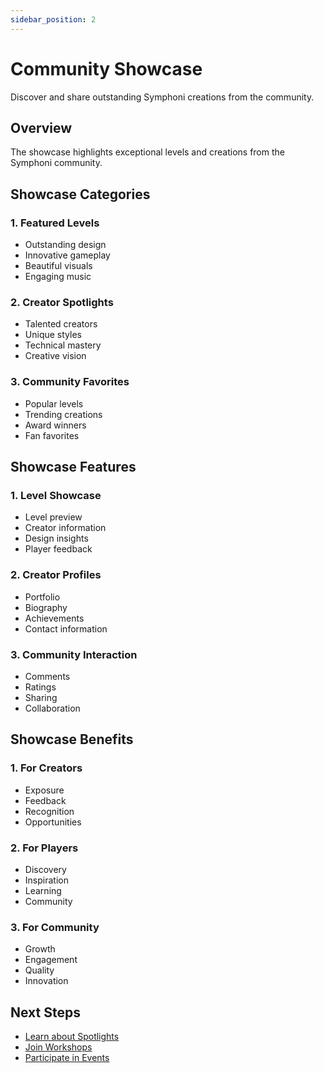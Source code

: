 ```yaml
---
sidebar_position: 2
---
```


# Community Showcase

Discover and share outstanding Symphoni creations from the community.

## Overview

The showcase highlights exceptional levels and creations from the Symphoni community.

## Showcase Categories

### 1. Featured Levels
- Outstanding design
- Innovative gameplay
- Beautiful visuals
- Engaging music

### 2. Creator Spotlights
- Talented creators
- Unique styles
- Technical mastery
- Creative vision

### 3. Community Favorites
- Popular levels
- Trending creations
- Award winners
- Fan favorites

## Showcase Features

### 1. Level Showcase
- Level preview
- Creator information
- Design insights
- Player feedback

### 2. Creator Profiles
- Portfolio
- Biography
- Achievements
- Contact information

### 3. Community Interaction
- Comments
- Ratings
- Sharing
- Collaboration

## Showcase Benefits

### 1. For Creators
- Exposure
- Feedback
- Recognition
- Opportunities

### 2. For Players
- Discovery
- Inspiration
- Learning
- Community

### 3. For Community
- Growth
- Engagement
- Quality
- Innovation

## Next Steps

- [Learn about Spotlights](/symphoni-composer/docs/community/spotlights)
- [Join Workshops](/symphoni-composer/docs/community/workshops)
- [Participate in Events](/symphoni-composer/docs/community/events) 